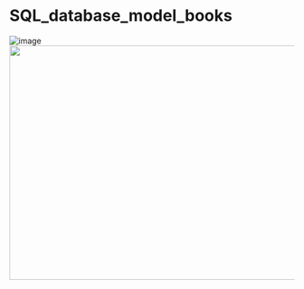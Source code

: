 # SQL_database_model_books
![image](https://user-images.githubusercontent.com/91154227/165734509-e345fcc8-83d9-48f5-b16c-a7b542b11730.png)
<img height="415" width="572"
src="https://user-images.githubusercontent.com/91154227/166136095-16808443-cae3-4b46-8a4a-7707bca3a816.jpg">


